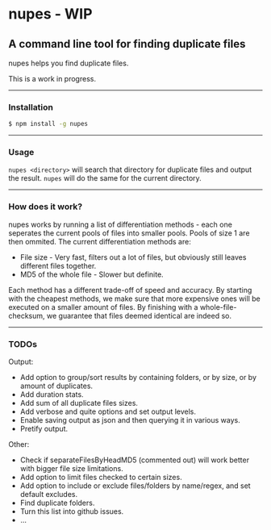 # nupes - WIP
## A command line tool for finding duplicate files
nupes helps you find duplicate files.

This is a work in progress.

* * *
### Installation
```bash
$ npm install -g nupes
```
* * *
### Usage
`nupes <directory>` will search that directory for duplicate files and output the result. `nupes` will do the same for the current directory.

* * *
### How does it work?
nupes works by running a list of differentiation methods - each one seperates the current pools of files into smaller pools. Pools of size 1 are then ommited. The current differentiation methods are:
* File size - Very fast, filters out a lot of files, but obviously still leaves different files together.
* MD5 of the whole file - Slower but definite.

Each method has a different trade-off of speed and accuracy. By starting with the cheapest methods, we make sure that more expensive ones will be executed on a smaller amount of files. By finishing with a whole-file-checksum, we guarantee that files deemed identical are indeed so.

* * *
### TODOs
Output:
* Add option to group/sort results by containing folders, or by size, or by amount of duplicates.
* Add duration stats.
* Add sum of all duplicate files sizes.
* Add verbose and quite options and set output levels.
* Enable saving output as json and then querying it in various ways.
* Pretify output.

Other:
* Check if separateFilesByHeadMD5 (commented out) will work better with bigger file size limitations.
* Add option to limit files checked to certain sizes.
* Add option to include or exclude files/folders by name/regex, and set default excludes.
* Find duplicate folders.
* Turn this list into github issues.
* ...
